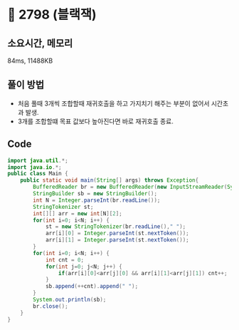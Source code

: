 # 📘 2798 (블랙잭)

## 소요시간, 메모리

84ms, 11488KB

## 풀이 방법

- 처음 풀때 3개씩 조합할때 재귀호출을 하고 가지치기 해주는 부분이 없어서 시간초과 발생.
- 3개를 조합할떄 목표 값보다 높아진다면 바로 재귀호출 종료.

## Code

```Java
import java.util.*;
import java.io.*;
public class Main {
    public static void main(String[] args) throws Exception{
        BufferedReader br = new BufferedReader(new InputStreamReader(System.in));
        StringBuilder sb = new StringBuilder();
        int N = Integer.parseInt(br.readLine());
        StringTokenizer st;
        int[][] arr = new int[N][2];
        for(int i=0; i<N; i++) {
            st = new StringTokenizer(br.readLine()," ");
            arr[i][0] = Integer.parseInt(st.nextToken());
            arr[i][1] = Integer.parseInt(st.nextToken());
        }
        for(int i=0; i<N; i++) {
            int cnt = 0;
            for(int j=0; j<N; j++) {
                if(arr[i][0]<arr[j][0] && arr[i][1]<arr[j][1]) cnt++;
            }
            sb.append(++cnt).append(" ");
        }
        System.out.println(sb);
        br.close();
    }
}
```
